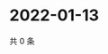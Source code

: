 # 2022-01-13

共 0 条

<!-- BEGIN WEIBO -->
<!-- 最后更新时间 Thu Jan 13 2022 05:10:44 GMT+0800 (China Standard Time) -->

<!-- END WEIBO -->
